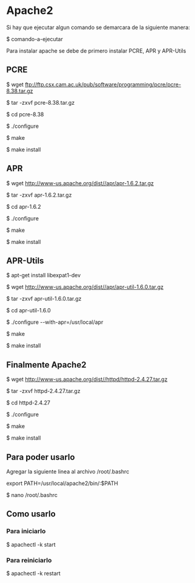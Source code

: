 # Apache2

Si hay que ejecutar algun comando se demarcara de la siguiente manera:

$ comando-a-ejecutar

Para instalar apache se debe de primero instalar PCRE, APR y APR-Utils

## PCRE

$ wget ftp://ftp.csx.cam.ac.uk/pub/software/programming/pcre/pcre-8.38.tar.gz

$ tar -zxvf pcre-8.38.tar.gz

$ cd pcre-8.38

$ ./configure

$ make

$ make install

## APR

$ wget http://www-us.apache.org/dist//apr/apr-1.6.2.tar.gz

$ tar -zxvf apr-1.6.2.tar.gz

$ cd apr-1.6.2

$ ./configure

$ make

$ make install

## APR-Utils

$ apt-get install libexpat1-dev

$ wget http://www-us.apache.org/dist//apr/apr-util-1.6.0.tar.gz

$ tar -zxvf apr-util-1.6.0.tar.gz

$ cd apr-util-1.6.0

$ ./configure --with-apr=/usr/local/apr

$ make

$ make install

## Finalmente Apache2

$ wget http://www-us.apache.org/dist//httpd/httpd-2.4.27.tar.gz

$ tar -zxvf httpd-2.4.27.tar.gz

$ cd httpd-2.4.27

$ ./configure

$ make

$ make install

## Para poder usarlo

Agregar la siguiente linea al archivo /root/.bashrc

export PATH=/usr/local/apache2/bin/:$PATH

$ nano /root/.bashrc

## Como usarlo

### Para iniciarlo

$ apachectl -k start

### Para reiniciarlo

$ apachectl -k restart

